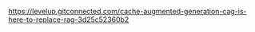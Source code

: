 
https://levelup.gitconnected.com/cache-augmented-generation-cag-is-here-to-replace-rag-3d25c52360b2